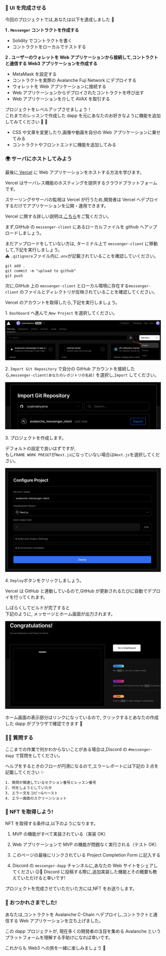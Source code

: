 ### 🎨 UI を完成させる

今回のプロジェクトでは,あなたは以下を達成しました 🎉

**1 \. `Messenger` コントラクトを作成する**

- Solidity でコントラクトを書く
- コントラクトをローカルでテストする

**2 \. ユーザーのウォレットを Web アプリケーションから接続して,コントラクトと通信する Web3 アプリケーションを作成する**

- MetaMask を設定する
- コントラクトを実際の Avalanche Fuji Network にデプロイする
- ウォレットを Web アプリケーションに接続する
- Web アプリケーションからデプロイされたコントラクトを呼び出す
- Web アプリケーションを介して AVAX を取引する

プロジェクトをレベルアップさせましょう！  
これまでのレッスンで作成した dapp を元にあなたのお好きなように機能を追加してみてください 💪 🚀

- CSS や文章を変更したり,画像や動画を自分の Web アプリケーションに乗せてみる
- コントラクトやフロントエンドに機能を追加してみる

### 🌍 サーバにホストしてみよう

最後に,[Vercel](https://vercel.com/) に Web アプリケーションをホストする方法を学びます。

Vercel はサーバレス機能のホスティングを提供するクラウドプラットフォームです。

スケーリングやサーバの監視は Vercel が行うため,開発者は Vercel へデプロイするだけでアプリケーションを公開・運用できます。

Vercel に関する詳しい説明は,[こちら](https://zenn.dev/lollipop_onl/articles/eoz-vercel-pricing-2020)をご覧ください。

まず,GitHub の `messenger-client` にあるローカルファイルを github へアップロードしましょう。

まだアップロードをしていない方は, ターミナル上で `messenger-client` に移動して,下記を実行しましょう。  
⚠️ `.gitignore`ファイル内に`.env`が記載されていることを確認していください。

```
git add .
git commit -m "upload to github"
git push
```

次に,GitHub 上の `messenger-client` とローカル環境に存在する`messenger-client` のファイルとディレクトリが反映されていることを確認してください。

Vercel のアカウントを取得したら,下記を実行しましょう。

1\. `Dashboard` へ進んで,`New Project` を選択してください。

![](/public/images/AVAX-msg/section-4/4_1_1.png)

2\. `Import Git Repository` で自分の GitHub アカウントを接続したら,`messenger-client(あなたのレポジトリの名前)` を選択し,`Import` してください。

![](/public/images/AVAX-msg/section-4/4_1_2.png)

3\. プロジェクトを作成します。

デフォルトの設定で良いはずですが,  
もし`FRAME WORK PRESET`が`Next.js`になっていない場合は`Next.js`を選択してください。

![](/public/images/AVAX-msg/section-4/4_1_3.png)

4\. `Deploy`ボタンをクリックしましょう。

Vercel は GitHub と連動しているので,GitHub が更新されるたびに自動でデプロイを行ってくれます。

しばらくしてビルドが完了すると  
下記のように, メッセージとホーム画面が出力されます。

![](/public/images/AVAX-msg/section-4/4_1_4.png)

ホーム画面の表示部分はリンクになっているので, クリックするとあなたの作成した dapp がブラウザで確認できます 🎉

### 🙋‍♂️ 質問する

ここまでの作業で何かわからないことがある場合は,Discord の `#messenger-dapp` で質問をしてください。

ヘルプをするときのフローが円滑になるので,エラーレポートには下記の 3 点を記載してください ✨

```
1. 質問が関連しているセクション番号とレッスン番号
2. 何をしようとしていたか
3. エラー文をコピー&ペースト
4. エラー画面のスクリーンショット
```

### 🎫 NFT を取得しよう!

NFT を取得する条件は,以下のようになります。

1. MVP の機能がすべて実装されている（実装 OK）

2. Web アプリケーションで MVP の機能が問題なく実行される（テスト OK）

3. このページの最後にリンクされている Project Completion Form に記入する

4. Discord の `messenger-dapp` チャンネルに,あなたの Web サイトをシェアしてください 😉🎉 Discord に投稿する際に,追加実装した機能とその概要も教えていただけると幸いです!

プロジェクトを完成させていただいた方には,NFT をお送りします。

### 🎉 おつかれさまでした!

あなたは,コントラクトを Avalanche C-Chain へデプロイし,コントラクトと通信する Web アプリケーションを立ち上げました。

この dapp プロジェクトが, 現在多くの開発者の注目を集める Avalanche というプラットフォームを理解する手助けになれば幸いです。

これからも Web3 への旅を一緒に楽しみましょう 🚀
